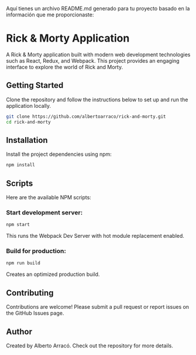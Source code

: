 Aquí tienes un archivo README.md generado para tu proyecto basado en la información que me proporcionaste:

# Rick & Morty Application

A Rick & Morty application built with modern web development technologies such as React, Redux, and Webpack. This project provides an engaging interface to explore the world of Rick and Morty.

## Getting Started

Clone the repository and follow the instructions below to set up and run the application locally.

```bash
git clone https://github.com/albertoarraco/rick-and-morty.git
cd rick-and-morty
```
## Installation

Install the project dependencies using npm:

```bash
npm install
```
## Scripts

Here are the available NPM scripts:
### Start development server:

```bash
npm start
```
This runs the Webpack Dev Server with hot module replacement enabled.

### Build for production:

```bash
npm run build
```
Creates an optimized production build.

## Contributing

Contributions are welcome! Please submit a pull request or report issues on the GitHub Issues page.

## Author

Created by Alberto Arracó. Check out the repository for more details.

